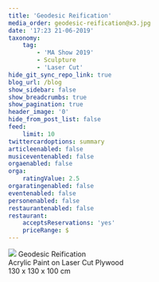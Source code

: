 ```yaml
---
title: 'Geodesic Reification'
media_order: geodesic-reification@x3.jpg
date: '17:23 21-06-2019'
taxonomy:
    tag:
        - 'MA Show 2019'
        - Sculpture
        - 'Laser Cut'
hide_git_sync_repo_link: true
blog_url: /blog
show_sidebar: false
show_breadcrumbs: true
show_pagination: true
header_image: '0'
hide_from_post_list: false
feed:
    limit: 10
twittercardoptions: summary
articleenabled: false
musiceventenabled: false
orgaenabled: false
orga:
    ratingValue: 2.5
orgaratingenabled: false
eventenabled: false
personenabled: false
restaurantenabled: false
restaurant:
    acceptsReservations: 'yes'
    priceRange: $
---
```


[![](geodesic_reification@x3.jpg)](/paintings/geodesic-reification)
Geodesic Reification  
Acrylic Paint on Laser Cut Plywood  
130 x 130 x 100 cm